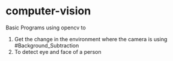 # computer-vision

Basic Programs using opencv to

1. Get the change in the environment where the camera is using #Background_Subtraction
2. To detect eye and face of a person
